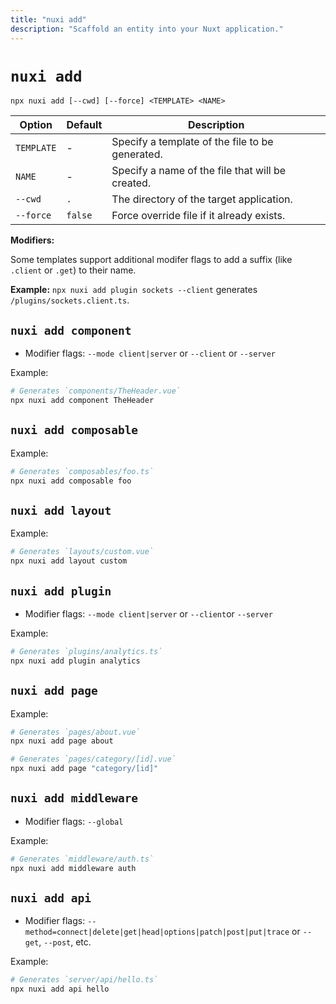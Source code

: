 ```yaml
---
title: "nuxi add"
description: "Scaffold an entity into your Nuxt application."
---
```


# `nuxi add`

```{bash}
npx nuxi add [--cwd] [--force] <TEMPLATE> <NAME>
```

Option        | Default          | Description
-------------------------|-----------------|------------------
`TEMPLATE` | - | Specify a template of the file to be generated.
`NAME` | - | Specify a name of the file that will be created.
`--cwd` | `.` | The directory of the target application.
`--force` | `false` | Force override file if it already exists.

**Modifiers:**

Some templates support additional modifer flags to add a suffix (like `.client` or `.get`) to their name.

**Example:** `npx nuxi add plugin sockets --client` generates `/plugins/sockets.client.ts`.

## `nuxi add component`

* Modifier flags: `--mode client|server` or `--client` or `--server`

Example:

```bash
# Generates `components/TheHeader.vue`
npx nuxi add component TheHeader
```

## `nuxi add composable`

Example:

```bash
# Generates `composables/foo.ts`
npx nuxi add composable foo
```

## `nuxi add layout`

Example:

```bash
# Generates `layouts/custom.vue`
npx nuxi add layout custom
```

## `nuxi add plugin`

* Modifier flags: `--mode client|server` or `--client`or `--server`

Example:

```bash
# Generates `plugins/analytics.ts`
npx nuxi add plugin analytics
```

## `nuxi add page`

Example:

```bash
# Generates `pages/about.vue`
npx nuxi add page about
```

```bash
# Generates `pages/category/[id].vue`
npx nuxi add page "category/[id]"
```

## `nuxi add middleware`

* Modifier flags: `--global`

Example:

```bash
# Generates `middleware/auth.ts`
npx nuxi add middleware auth
```

## `nuxi add api`

* Modifier flags: `--method=connect|delete|get|head|options|patch|post|put|trace` or `--get`, `--post`, etc.

Example:

```bash
# Generates `server/api/hello.ts`
npx nuxi add api hello
```
